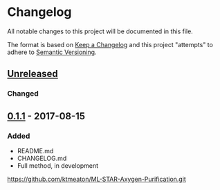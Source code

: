 # Changelog
All notable changes to this project will be documented in this file.

The format is based on [Keep a Changelog](http://keepachangelog.com/en/1.0.0/)
and this project "attempts" to adhere to [Semantic Versioning](http://semver.org/spec/v2.0.0.html).

## [Unreleased]
### Changed

## [0.1.1] - 2017-08-15
### Added
- README.md
- CHANGELOG.md
- Full method, in development

https://github.com/ktmeaton/ML-STAR-Axygen-Purification.git

[Unreleased]: https://github.com/ktmeaton/NGSeXplore/compare/v0.1.1...HEAD
[0.1.1]: https://github.com/ktmeaton/NGSeXplore/compare/v0.1.1...v0.1.1
